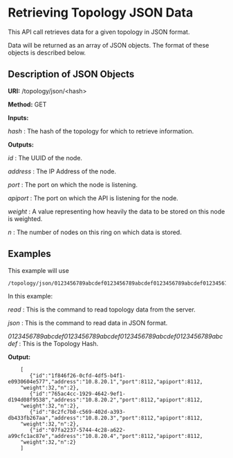 Retrieving Topology JSON Data
=============================

This API call retrieves data for a given topology in JSON format.

Data will be returned as an array of JSON objects. The format of these objects is described below.

Description of JSON Objects
---------------------------

**URI:**   /topology/json/&lt;hash&gt;

**Method:**   GET

**Inputs:**

*hash* :   The hash of the topology for which to retrieve information.

**Outputs:**

*id* :   The UUID of the node.

*address* :   The IP Address of the node.

*port* :   The port on which the node is listening.

*apiport* :   The port on which the API is listening for the node.

*weight* :   A value representing how heavily the data to be stored on this node is weighted.

*n* :   The number of nodes on this ring on which data is stored.

Examples
--------

This example will use

```
/topology/json/0123456789abcdef0123456789abcdef0123456789abcdef0123456789abcdef
```

In this example:

*read* :   This is the command to read topology data from the server.

*json* :   This is the command to read data in JSON format.

*0123456789abcdef0123456789abcdef0123456789abcdef0123456789abcdef* :   This is the Topology Hash.

**Output:**

```
    [
       {"id":"1f846f26-0cfd-4df5-b4f1-e0930604e577","address":"10.8.20.1","port":8112,"apiport":8112,
    "weight":32,"n":2},
       {"id":"765ac4cc-1929-4642-9ef1-d194d08f9538","address":"10.8.20.2","port":8112,"apiport":8112,
    "weight":32,"n":2},
       {"id":"8c2fc7b8-c569-402d-a393-db433fb267aa","address":"10.8.20.3","port":8112,"apiport":8112,
    "weight":32,"n":2},
       {"id":"07fa2237-5744-4c28-a622-a99cfc1ac87e","address":"10.8.20.4","port":8112,"apiport":8112,
    "weight":32,"n":2}
    ]
```